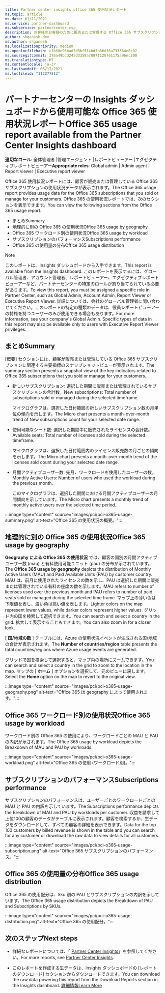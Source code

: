 ```yaml
---
title: Partner center insights office 365 使用状況レポート
ms.topic: article
ms.date: 01/11/2021
ms.service: partner-dashboard
ms.subservice: partnercenter-csp
description: お客様のお客様のために販売または管理する Office 365 サブスクリプションの使用状況について、お客様が何をしているかをご確認ください。
author: shganesh-dev
ms.author: shganesh
ms.localizationpriority: medium
ms.openlocfilehash: e1b60c96bad5d3bf514bdfb36d36a733364e6c92
ms.sourcegitcommit: 376a49bcd245d3358a78871128761175a96ec200
ms.translationtype: MT
ms.contentlocale: ja-JP
ms.lasthandoff: 06/17/2021
ms.locfileid: "112277812"
---
```

# <a name="office-365-usage-report-available-from-the-partner-center-insights-dashboard"></a><span data-ttu-id="d06a5-103">パートナーセンターの Insights ダッシュボードから使用可能な Office 365 使用状況レポート</span><span class="sxs-lookup"><span data-stu-id="d06a5-103">Office 365 usage report available from the Partner Center Insights dashboard</span></span>

<span data-ttu-id="d06a5-104">**適切なロール**: 全体管理者 |管理エージェント |レポートビューアー |エグゼクティブレポートビューアー</span><span class="sxs-lookup"><span data-stu-id="d06a5-104">**Appropriate roles**: Global admin | Admin agent | Report viewer | Executive report viewer</span></span>

<span data-ttu-id="d06a5-105">Office 365 使用状況レポートには、顧客が販売または管理している Office 365 サブスクリプションの使用状況データが表示されます。</span><span class="sxs-lookup"><span data-stu-id="d06a5-105">The Office 365 usage report provides usage data for the Office 365 subscriptions that you sold or manage for your customers.</span></span> <span data-ttu-id="d06a5-106">Office 365 の使用状況レポートでは、次のセクションを表示できます。</span><span class="sxs-lookup"><span data-stu-id="d06a5-106">You can view the following sections from the Office 365 usage report.</span></span>

- <span data-ttu-id="d06a5-107">まとめ</span><span class="sxs-lookup"><span data-stu-id="d06a5-107">Summary</span></span>
- <span data-ttu-id="d06a5-108">地理的に別の Office 365 の使用状況</span><span class="sxs-lookup"><span data-stu-id="d06a5-108">Office 365 usage by geography</span></span>
- <span data-ttu-id="d06a5-109">Office 365 ワークロード別の使用状況</span><span class="sxs-lookup"><span data-stu-id="d06a5-109">Office 365 usage by workload</span></span>
- <span data-ttu-id="d06a5-110">サブスクリプションのパフォーマンス</span><span class="sxs-lookup"><span data-stu-id="d06a5-110">Subscriptions performance</span></span>
- <span data-ttu-id="d06a5-111">Office 365 の使用量の分布</span><span class="sxs-lookup"><span data-stu-id="d06a5-111">Office 365 usage distribution</span></span>

 > [!NOTE]
 > <span data-ttu-id="d06a5-112">このレポートは、Insights ダッシュボードから入手できます。</span><span class="sxs-lookup"><span data-stu-id="d06a5-112">This report is available from the Insights dashboard.</span></span> <span data-ttu-id="d06a5-113">このレポートを表示するには、グローバル管理者、アカウント管理者、レポートビューアー、エグゼクティブレポートビューアーなど、パートナーセンターの特定のロールが割り当てられている必要があります。</span><span class="sxs-lookup"><span data-stu-id="d06a5-113">To view this report, you must be assigned a specific role in Partner Center, such as Global Admin, Account Admin, Report Viewer or Executive Report Viewer.</span></span> <span data-ttu-id="d06a5-114">詳細については、会社のグローバル管理者に問い合わせてください。このレポートの特定の種類のデータは、役員レポートビューアーの特権を持つユーザーのみが使用できる場合もあります。</span><span class="sxs-lookup"><span data-stu-id="d06a5-114">For more information, see your company's Global Admin. Specific types of data in this report may also be available only to users with Executive Report Viewer privileges.</span></span>

## <a name="summary"></a><span data-ttu-id="d06a5-115">まとめ</span><span class="sxs-lookup"><span data-stu-id="d06a5-115">Summary</span></span>

<span data-ttu-id="d06a5-116">[概要] セクションには、顧客が販売または管理している Office 365 サブスクリプションに関連する主要指標のスナップショットビューが表示されます。</span><span class="sxs-lookup"><span data-stu-id="d06a5-116">The summary section presents a snapshot view of the key indicators related to Office 365 subscriptions that you sold or manage for your customers.</span></span>  

- <span data-ttu-id="d06a5-117">新しいサブスクリプション: 選択した期間に販売または管理されているサブスクリプションの合計数。</span><span class="sxs-lookup"><span data-stu-id="d06a5-117">New subscriptions: Total number of subscriptions sold or managed during the selected timeframe.</span></span>

   <span data-ttu-id="d06a5-118">マイクログラフは、選択した日付範囲の新しいサブスクリプション数の月単位の傾向を示します。</span><span class="sxs-lookup"><span data-stu-id="d06a5-118">The Micro chart presents a month-over-month trend of New subscriptions count for your selected date range.</span></span>

- <span data-ttu-id="d06a5-119">使用可能なシート数: 選択した期間中に販売されたライセンスの合計数。</span><span class="sxs-lookup"><span data-stu-id="d06a5-119">Available seats: Total number of licenses sold during the selected timeframe.</span></span>

   <span data-ttu-id="d06a5-120">マイクログラフは、選択した日付範囲内のライセンス販売数の月ごとの傾向を示します。</span><span class="sxs-lookup"><span data-stu-id="d06a5-120">The Micro chart presents a month-over-month trend of the licenses sold count during your selected date range.</span></span>

- <span data-ttu-id="d06a5-121">月間アクティブユーザー数: 先月、ワークロードを使用したユーザーの数。</span><span class="sxs-lookup"><span data-stu-id="d06a5-121">Monthly Active Users: Number of users who used the workload during the previous month.</span></span> 

   <span data-ttu-id="d06a5-122">このマイクログラフは、選択した期間における月間アクティブユーザーの月間傾向を示しています。</span><span class="sxs-lookup"><span data-stu-id="d06a5-122">The Micro chart presents a monthly trend of monthly active users over the selected time period.</span></span>

:::image type="content" source="images/pci/pci-o365-usage-summary.png" alt-text="Office 365 の使用状況の概要。":::

## <a name="office-365-usage-by-geography"></a><span data-ttu-id="d06a5-124">地理的に別の Office 365 の使用状況</span><span class="sxs-lookup"><span data-stu-id="d06a5-124">Office 365 usage by geography</span></span>

<span data-ttu-id="d06a5-125">**Geography による Office 365 の使用状況** では、顧客の国別の月間アクティブユーザー数 (mau) と有料使用可能ユニット (pau) の分布が示されています。</span><span class="sxs-lookup"><span data-stu-id="d06a5-125">The **Office 365 usage by geography** depicts the distribution of Monthly Active Users (MAU) and Paid Available Units (PAU) by customer country.</span></span> <span data-ttu-id="d06a5-126">MAU は、前月に使用されたライセンスの数を示し、PAU は選択した期間に販売または管理されている有料の座席の数を示します。</span><span class="sxs-lookup"><span data-stu-id="d06a5-126">MAU refers to number of licenses used over the previous month and PAU refers to number of paid seats sold or managed during the selected time frame.</span></span> <span data-ttu-id="d06a5-127">マップ上の薄い色は下限値を表し、濃い色は高い値を表します。</span><span class="sxs-lookup"><span data-stu-id="d06a5-127">Lighter colors on the map represent lower values, while darker colors represent higher values.</span></span> <span data-ttu-id="d06a5-128">グリッド内の国を検索して選択できます。</span><span class="sxs-lookup"><span data-stu-id="d06a5-128">You can search and select a country in the grid.</span></span> <span data-ttu-id="d06a5-129">拡大して表示することもできます。</span><span class="sxs-lookup"><span data-stu-id="d06a5-129">You can also zoom in for a closer look.</span></span>

<span data-ttu-id="d06a5-130">[ **国/地域の数** ] テーブルには、Azure の使用状況イベントが生成される国/地域の合計が表示されます。</span><span class="sxs-lookup"><span data-stu-id="d06a5-130">The **Number of countries/region** table presents the total countries/regions where Azure usage events are generated.</span></span>

<span data-ttu-id="d06a5-131">グリッドで国を検索して選択すると、マップ内の場所にズームできます。</span><span class="sxs-lookup"><span data-stu-id="d06a5-131">You can search and select a country in the grid to zoom to the location in the map.</span></span> <span data-ttu-id="d06a5-132">マップの [ **ホーム** ] オプションを選択して、元のビューに戻します。</span><span class="sxs-lookup"><span data-stu-id="d06a5-132">Select the **Home** option on the map to revert to the original view.</span></span>


:::image type="content" source="images/pci/pci-o365-usage-geography.png" alt-text="Office 365 は geography によって使用されます。":::

## <a name="office-365-usage-by-workload"></a><span data-ttu-id="d06a5-134">Office 365 ワークロード別の使用状況</span><span class="sxs-lookup"><span data-stu-id="d06a5-134">Office 365 usage by workload</span></span>

<span data-ttu-id="d06a5-135">ワークロード別の Office 365 の使用により、ワークロードごとの MAU と PAU の内訳が示されます。</span><span class="sxs-lookup"><span data-stu-id="d06a5-135">The Office 365 usage by workload depicts the Breakdown of MAU and PAU by workloads.</span></span>

:::image type="content" source="images/pci/pci-o365-usage-workload.png" alt-text="Office 365 の使用 (ワークロード別)。":::

## <a name="subscriptions-performance"></a><span data-ttu-id="d06a5-137">サブスクリプションのパフォーマンス</span><span class="sxs-lookup"><span data-stu-id="d06a5-137">Subscriptions performance</span></span>

<span data-ttu-id="d06a5-138">サブスクリプションのパフォーマンスは、ユーザーごとのワークロードごとの MAU と PAU の内訳を示しています。</span><span class="sxs-lookup"><span data-stu-id="d06a5-138">The Subscriptions performance depicts the Breakdown of MAU and PAU by workloads per customer.</span></span> <span data-ttu-id="d06a5-139">収益を請求して上位100の顧客のデータがテーブルに表示されます。顧客を検索するか、生データをダウンロードして、すべての顧客の詳細を表示できます。</span><span class="sxs-lookup"><span data-stu-id="d06a5-139">Data for the top 100 customers by billed revenue is shown in the table and you can search for any customer or download the raw data to view details for all customers.</span></span>

:::image type="content" source="images/pci/pci-o365-usage-subscription.png" alt-text="Office 365 サブスクリプションのパフォーマンス。":::

## <a name="office-365-usage-distribution"></a><span data-ttu-id="d06a5-141">Office 365 の使用量の分布</span><span class="sxs-lookup"><span data-stu-id="d06a5-141">Office 365 usage distribution</span></span>

<span data-ttu-id="d06a5-142">Office 365 の使用配分は、Sku 別の PAU とサブスクリプションの内訳を示しています。</span><span class="sxs-lookup"><span data-stu-id="d06a5-142">The Office 365 usage distribution depicts the Breakdown of PAU and Subscriptions by SKUs.</span></span>

:::image type="content" source="images/pci/pci-o365-usage-distribution.png" alt-text="Office 365 の使用配分。":::

## <a name="next-steps"></a><span data-ttu-id="d06a5-144">次のステップ</span><span class="sxs-lookup"><span data-stu-id="d06a5-144">Next steps</span></span>

- <span data-ttu-id="d06a5-145">詳細なレポートについては、「 [Partner Center Insights](partner-center-insights.md)」を参照してください。</span><span class="sxs-lookup"><span data-stu-id="d06a5-145">For more reports, see [Partner Center Insights](partner-center-insights.md).</span></span>

- <span data-ttu-id="d06a5-146">このレポートを作成する生データは、Insights ダッシュボードの [レポートのダウンロード] セクションからダウンロードできます。</span><span class="sxs-lookup"><span data-stu-id="d06a5-146">You can download the raw data powering this report from the Download Reports section in the Insights dashboard.</span></span> [<span data-ttu-id="d06a5-147">詳細情報</span><span class="sxs-lookup"><span data-stu-id="d06a5-147">Learn More</span></span>](pci-download-reports.md) 
